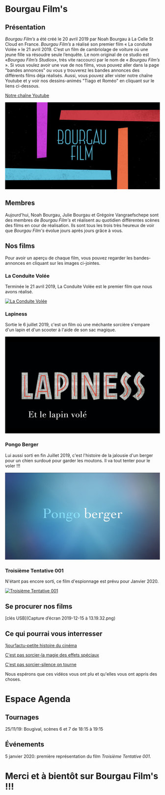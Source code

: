 # Bourgau Film's

## Présentation

_Bourgau Film’s_ a été créé le 20 avril 2019 par Noah Bourgau à La Celle St Cloud en France. _Bourgau Film’s_ a réalisé son premier film « La conduite Volée » le 21 avril 2019. C’est un film de cambriolage de voiture où une jeune fille va résoudre seule l’enquête. Le nom original de ce studio est «_Bourgau Film’s Studios_», très vite raccourci par le nom de « _Bourgau Film’s_ ».
Si vous voulez avoir une vue de nos films, vous pouvez aller dans la page "bandes annonces" ou vous y trouverez les bandes annonces des différents films déja réalisés. 
Aussi, vous pouvez aller vister notre chaîne Youtube et y voir nos dessins-animés "Tiago et Roméo" en cliquant sur le liens ci-dessous. 

[Notre chaîne Youtube](https://www.youtube.com/channel/UCJlcDHQKwoStAThGKNaWd3A)

![L'affiche de bourgau films](affiche-bourgau-films.png)

## Membres 

Aujourd'hui, Noah Bourgau, Julie Bourgau et Grégoire Vangraefschepe sont des membres de _Bourgau Film's_ et réalisent au quotidien différentes scènes des films en cour de réalisation. Ils sont tous les trois très heureux de voir que _Bourgau Film's_ évolue jours après jours grâce à vous. 

## Nos films
Pour avoir un aperçu de chaque film, vous pouvez regarder les bandes-annonces en cliquant sur les images ci-jointes.  

### La Conduite Volée

Terminée le 21 avril 2019, La Conduite Volée est le premier film que nous avons réalisé.

[![La Conduite Volée](laconduitevolée.png)](https://www.youtube.com/watch?v=ARnZ3Yl7eIc)

### Lapiness

Sortie le 6 juillet 2019, c'est un film où une méchante sorcière s'empare d'un lapin et d'un scooter à l'aide de son sac magique. 

[![Lapiness](Lapiness.PNG)](https://www.youtube.com/watch?v=WqJ8nHntvTU)

### Pongo Berger

Lui aussi sorti en fin Juillet 2019, c'est l'histoire de la jalousie d'un berger pour un chien surdoué pour garder les moutons. Il va tout tenter pour le voler !!!

[![Pongo Berger](Pongoberger.PNG)](https://www.youtube.com/watch?v=tI7Nhu1DVwk)

### Troisième Tentative 001

N'étant pas encore sorti, ce film d'espionnage est prévu pour Janvier 2020. 

[![Troisième Tentative 001](Troisièmetentative001.png)](https://www.youtube.com/watch?v=4NtmfqOH3K8)

## Se procurer nos films

[clés USB](Capture d’écran 2019-12-15 à 13.19.32.png)

## Ce qui pourrai vous interresser

[1jour1actu-petite histoire du cinéma](https://www.1jour1actu.com/info-animee/qui-a-invente-le-cinema/)

[C'est pas sorcier-la magie des effets spéciaux](https://www.youtube.com/watch?v=xo3nJ6geylU)

[C'est pas sorcier-silence on tourne](https://www.youtube.com/watch?v=4F85-sODG48)

   Nous espérons que ces vidéos vous ont plu et qu'elles vous ont appris des choses.
   
# Espace Agenda

## Tournages

25/11/19: Bougival, scènes 6 et 7 de 18:15 à 19:15

## Événements 

5 janvier 2020: première représentation du film _Troisième Tentative 001_.



# Merci et à bientôt sur Bourgau Film's !!!












